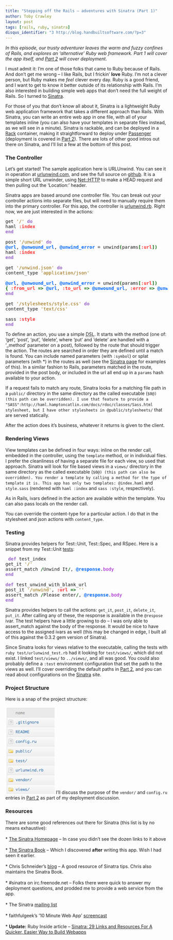 ```yaml
---
title: "Stepping off the Rails – adventures with Sinatra (Part 1)"
author: Toby Crawley
layout: post
tags: [rails, ruby, sinatra]
disqus_identifier: "3 http://blog.handbuiltsoftware.com/?p=3"
---
```



<div class="padding">

</div><!-- end .padding -->
<div class="border-gray"></div>
<div class="padding">

<p><em>In this episode, our trusty adventurer leaves the warm and fuzzy confines of Rails, and explores an &#x2018;alternative&#x2019; Ruby web framework. Part 1 will cover the app itself, and <a href="http://blog.handbuiltsoftware.com/2008/12/21/stepping-off-the-rails-part-2stepping-off-the-rails-part-2/">Part 2</a> will cover deployment.</em></p>

<p>I must admit it: I&#x2019;m one of those folks that came to Ruby because of Rails. And don&#x2019;t get me wrong &#x2013; I like Rails, but I frickin&#x2019; <strong>love</strong> Ruby. I&#x2019;m not a clever person, but Ruby makes me <em>feel</em> clever every day. Ruby is a good friend, and I want to get to know it better outside of its relationship with Rails. I&#x2019;m also interested in building simple web apps that don&#x2019;t need the full weight of Rails. So I turned to <a href="http://sinatra.rubyforge.org">Sinatra</a>.</p>

<p>For those of you that don&#x2019;t know all about it, Sinatra is a lightweight Ruby web application framework that takes a different approach than Rails. With Sinatra, you can write an entire web app in one file, with all of your templates inline (you can also have your templates in separate files instead, as we will see in a minute). Sinatra is rackable, and can be deployed in a <a href="http://rack.rubyforge.org">Rack</a> container, making it straightforward to deploy under <a href="http://modrails.com/">Passenger</a> (deployment is covered in <a href="http://blog.handbuiltsoftware.com/2008/12/21/stepping-off-the-rails-part-2stepping-off-the-rails-part-2/">Part 2</a>). There are lots of other good intros out there on Sinatra, and I&#x2019;ll list a few at the bottom of this post.</p>

<h3>The Controller</h3>

<p>Let&#x2019;s get started! The sample application here is <span class="caps">URLU</span>nwind. You can see it in operation at <a href="http://urlunwind.com/">urlunwind.com</a>, and see the full source on <a href="http://github.com/tobias/url_unwind">github</a>. It is a simple short <span class="caps">URL </span>unwinder, using <a href="http://www.ruby-doc.org/stdlib/libdoc/net/http/rdoc/index.html">Net::HTTP</a> to make a <span class="caps">HEAD </span>request and then pulling out the &#x2018;Location:&#x2019; header.</p>

<p>Sinatra apps are based around one controller file. You can break out your controller actions into separate files, but will need to manually require them into the primary controller. For this app, the controller is <a href="http://github.com/tobias/url_unwind/tree/master/urlunwind.rb">urlunwind.rb</a>. Right now, we are just interested in the actions:</p>


<div class="wp_syntax"><div class="code"><pre class="ruby" style="font-family:monospace;">get <span style="color:#996600;">'/'</span> <span style="color:#9966CC; font-weight:bold;">do</span>
haml <span style="color:#ff3333; font-weight:bold;">:index</span>
<span style="color:#9966CC; font-weight:bold;">end</span>
&nbsp;
post <span style="color:#996600;">'/unwind'</span> <span style="color:#9966CC; font-weight:bold;">do</span>
<span style="color:#0066ff; font-weight:bold;">@url</span>, <span style="color:#0066ff; font-weight:bold;">@unwound_url</span>, <span style="color:#0066ff; font-weight:bold;">@unwind_error</span> = unwind<span style="color:#006600; font-weight:bold;">(</span>params<span style="color:#006600; font-weight:bold;">[</span><span style="color:#ff3333; font-weight:bold;">:url</span><span style="color:#006600; font-weight:bold;">]</span><span style="color:#006600; font-weight:bold;">)</span>
haml <span style="color:#ff3333; font-weight:bold;">:index</span>
<span style="color:#9966CC; font-weight:bold;">end</span>
&nbsp;
get <span style="color:#996600;">'/unwind.json'</span> <span style="color:#9966CC; font-weight:bold;">do</span>
content_type <span style="color:#996600;">'application/json'</span>
&nbsp;
<span style="color:#0066ff; font-weight:bold;">@url</span>, <span style="color:#0066ff; font-weight:bold;">@unwound_url</span>, <span style="color:#0066ff; font-weight:bold;">@unwind_error</span> = unwind<span style="color:#006600; font-weight:bold;">(</span>params<span style="color:#006600; font-weight:bold;">[</span><span style="color:#ff3333; font-weight:bold;">:url</span><span style="color:#006600; font-weight:bold;">]</span><span style="color:#006600; font-weight:bold;">)</span>
<span style="color:#006600; font-weight:bold;">{</span> <span style="color:#ff3333; font-weight:bold;">:from_url</span> <span style="color:#006600; font-weight:bold;">=&gt;</span> <span style="color:#0066ff; font-weight:bold;">@url</span>, <span style="color:#ff3333; font-weight:bold;">:to_url</span> <span style="color:#006600; font-weight:bold;">=&gt;</span> <span style="color:#0066ff; font-weight:bold;">@unwound_url</span>, <span style="color:#ff3333; font-weight:bold;">:error</span> <span style="color:#006600; font-weight:bold;">=&gt;</span> <span style="color:#0066ff; font-weight:bold;">@unwind_error</span> <span style="color:#006600; font-weight:bold;">}</span>.<span style="color:#9900CC;">to_json</span>
<span style="color:#9966CC; font-weight:bold;">end</span>
&nbsp;
get <span style="color:#996600;">'/stylesheets/style.css'</span> <span style="color:#9966CC; font-weight:bold;">do</span>
content_type <span style="color:#996600;">'text/css'</span>
&nbsp;
sass <span style="color:#ff3333; font-weight:bold;">:style</span>
<span style="color:#9966CC; font-weight:bold;">end</span></pre></div></div>





<p>To define an action, you use a simple <acronym title="Domain Specific Language">DSL</acronym>. It starts with the method (one of: &#x2018;get&#x2019;, &#x2018;post&#x2019;, &#x2018;put&#x2019;, &#x2018;delete&#x2019;, where &#x2018;put&#x2019; and &#x2018;delete&#x2019; are handled with a &#x2018;_method&#x2019; parameter on a post), followed by the route that should trigger the action. The routes are searched in order they are defined until a match is found. You can include named parameters (with <code>:symbol</code>) or splat parameters (with *) in the routes as well (see the <a href="http://sinatra.rubyforge.org/">Sinatra page</a> for examples of this). In a similar fashion to Rails, parameters matched in the route, provided in the post body, or included in the url all end up in a <code>params</code> hash available to your action. </p>

<p>If a request fails to match any route, Sinatra looks for a matching file path in a <code>public/</code> directory in the same directory as the called executable (<code>$0@) (this path can be overridden). I use that feature to provide a "SASS":http://haml.hamptoncatlin.com/docs/rdoc/classes/Sass.html stylesheet, but I have other stylesheets in @public/stylesheets/</code> that are served statically. </p>

<p>After the action does it&#x2019;s business, whatever it returns is given to the client.  </p>

<h3>Rendering Views</h3>

<p>View templates can be defined in four ways: inline on the render call, embedded in the controller, using the <code>template</code> method, or in individual files. I prefer the cleanliness of having a separate file for each view, so used that approach. Sinatra will look for file based views in a <code>views/</code> directory in the same directory as the called executable (<code>$0@) (this path can also be overridden). You render a template by calling a method for the type of template it is. This app has only two templates: @index.haml</code> and <code>style.sass</code> (rendered with <code>haml :index</code> and <code>sass :style</code>, respectively). </p>

<p>As in Rails, ivars defined in the action are available within the template. You can also pass locals on the render call. </p>

<p>You can override the content-type for a particular action. I do that in the stylesheet and json actions with <code>content_type</code>. </p>

<h3>Testing</h3>

<p>Sinatra provides helpers for Test::Unit, Test::Spec, and RSpec. Here is a snippet from my Test::Unit <a href="http://github.com/tobias/url_unwind/tree/master/test/urlunwind_test.rb">tests</a>:</p>


<div class="wp_syntax"><div class="code"><pre class="ruby" style="font-family:monospace;"> <span style="color:#9966CC; font-weight:bold;">def</span> test_index
get_it <span style="color:#996600;">'/'</span>
assert_match <span style="color:#006600; font-weight:bold;">/</span>Unwind It<span style="color:#006600; font-weight:bold;">/</span>, <span style="color:#0066ff; font-weight:bold;">@response</span>.<span style="color:#9900CC;">body</span>
<span style="color:#9966CC; font-weight:bold;">end</span>
&nbsp;
<span style="color:#9966CC; font-weight:bold;">def</span> test_unwind_with_blank_url
post_it <span style="color:#996600;">'/unwind'</span>, <span style="color:#ff3333; font-weight:bold;">:url</span> <span style="color:#006600; font-weight:bold;">=&gt;</span> <span style="color:#996600;">''</span>
assert_match <span style="color:#006600; font-weight:bold;">/</span>Please enter<span style="color:#006600; font-weight:bold;">/</span>, <span style="color:#0066ff; font-weight:bold;">@response</span>.<span style="color:#9900CC;">body</span>
<span style="color:#9966CC; font-weight:bold;">end</span></pre></div></div>





<p>Sinatra provides helpers to call the actions: <code>get_it</code>, <code>post_it</code>, <code>delete_it</code>, <code>put_it</code>. After calling any of these, the response is available in the <code>@respose</code> ivar. The test helpers have a little growing to do &#x2013; I was only able to assert_match against the body of the response. It would be nice to have access to the assigned ivars as well (this may be changed in edge, I built all of this against the 0.3.2 gem version of Sinatra). </p>

<p>Since Sinatra looks for views relative to the executable, calling the tests with <code>ruby test/urlunwind_test.rb</code> had it looking for <code>test/views/</code>, which did not exist. I linked <code>test/views/</code> to <code>../views/</code>, and all was good. You could also probably define a <code>:test</code> environment configuration that set the path to the views as well. I&#x2019;ll cover overriding the default paths in <a href="http://blog.handbuiltsoftware.com/2008/12/21/stepping-off-the-rails-part-2stepping-off-the-rails-part-2/">Part 2</a>, and you can read about configurations on the <a href="http://sinatra.rubyforge.org/">Sinatra</a> site.</p>

<h3>Project Structure</h3>

<p>Here is a snap of the project structure: <br></br>
<img src="/posts/assets/old/layout.jpg" alt="layout" title="layout" width="153" height="270" class="size-full wp-image-34"></img>
I&#x2019;ll discuss the purpose of the <code>vendor/</code> and <code>config.ru</code> entries in <a href="http://blog.handbuiltsoftware.com/2008/12/21/stepping-off-the-rails-part-2stepping-off-the-rails-part-2/">Part 2</a> as part of my deployment discussion.</p>

<h3>Resources</h3>

<p>There are some good references out there for Sinatra (this list is by no means exhaustive):<br></br>
* <a href="http://sinatra.rubyforge.org/">The Sinatra Homepage</a> &#x2013; In case you didn&#x2019;t see the dozen links to it above<br></br>
* <a href="http://sinatra-book.gittr.com/">The Sinatra Book</a> &#x2013; Which I discovered <strong>after</strong> writing this app. Wish I had seen it earlier.<br></br>
* Chris Schneider&#x2019;s <a href="http://gittr.com/">blog</a> &#x2013; A good resource of Sinatra tips. Chris also maintains the Sinatra Book.<br></br>
* #sinatra on irc.freenode.net &#x2013; Folks there were quick to answer my deployment questions, and prodded me to provide a  web service from the app.<br></br>
* The Sinatra <a href="http://groups.google.com/group/sinatrarb">mailing list</a><br></br>
* faithfulgeek&#x2019;s &#x2019;10 Minute Web App&#x2019; <a href="http://www.vimeo.com/2374819">screencast</a><br></br>
* <strong>Update:</strong> Ruby Inside article &#x2013; <a href="http://www.rubyinside.com/sinatra-29-links-and-resources-for-a-quicker-easier-way-to-build-webapps-1371.html">Sinatra: 29 Links and Resources For A Quicker, Easier Way to Build Webapps</a></p>				


<!-- end .postmetadata -->












</div><!-- end .padding -->

